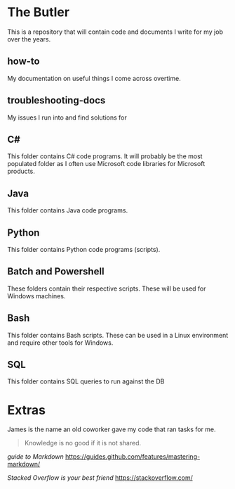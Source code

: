# The Butler
This is a repository that will contain code and documents I write for my job over the years.

## how-to
My documentation on useful things I come across overtime.

## troubleshooting-docs
My issues I run into and find solutions for

## C#
This folder contains C# code programs.
It will probably be the most populated folder as I often use Microsoft code libraries for Microsoft products.

## Java
This folder contains Java code programs.

## Python
This folder contains Python code programs (scripts).

## Batch and Powershell
These folders contain their respective scripts. These will be used for Windows machines.

## Bash
This folder contains Bash scripts. These can be used in a Linux environment and require other tools for Windows.

## SQL
This folder contains SQL queries to run against the DB


# Extras
James is the name an old coworker gave my code that ran tasks for me.
> Knowledge is no good if it is not shared.

*guide to Markdown*
https://guides.github.com/features/mastering-markdown/

*Stacked Overflow is your best friend*
https://stackoverflow.com/
